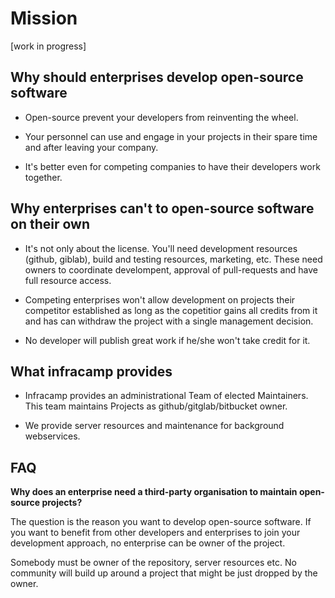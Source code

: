 # Mission

[work in progress]

## Why should enterprises develop open-source software

- Open-source prevent your developers from reinventing the wheel.

- Your personnel can use and engage in your projects in their spare time and after
  leaving your company.
  
- It's better even for competing companies to have their developers work together.
  
  
## Why enterprises can't to open-source software on their own

- It's not only about the license. You'll need development resources (github, giblab), build and
  testing resources, marketing, etc. These need owners to coordinate develompent, approval of
  pull-requests and have full resource access.
  
- Competing enterprises won't allow development on projects their competitor established as long
  as the copetitior gains all credits from it and has can withdraw the project with a single management
  decision. 
  
- No developer will publish great work if he/she won't take credit for it.

## What infracamp provides

- Infracamp provides an administrational Team of elected Maintainers. This team maintains
  Projects as github/gitglab/bitbucket owner.
  
- We provide server resources and maintenance for background webservices.


## FAQ

**Why does an enterprise need a third-party organisation to maintain open-source projects?**

The question is the reason you want to develop open-source software. If you want to benefit
from other developers and enterprises to join your development approach, no enterprise can be
owner of the project.

Somebody must be owner of the repository, server resources etc. No community will build up
around a project that might be just dropped by the owner.




